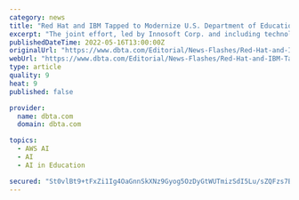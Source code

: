 ```yaml
---
category: news
title: "Red Hat and IBM Tapped to Modernize U.S. Department of Education's G5 Grants Management System"
excerpt: "The joint effort, led by Innosoft Corp. and including technology from Red Hat and Amazon Web Services (AWS), with industry expertise from ... advanced applications and collaboration tools such as artificial intelligence and machine learning Promote ..."
publishedDateTime: 2022-05-16T13:00:00Z
originalUrl: "https://www.dbta.com/Editorial/News-Flashes/Red-Hat-and-IBM-Tapped-to-Modernize-US-Department-of-Educations-G5-Grants-Management-System-152837.aspx"
webUrl: "https://www.dbta.com/Editorial/News-Flashes/Red-Hat-and-IBM-Tapped-to-Modernize-US-Department-of-Educations-G5-Grants-Management-System-152837.aspx"
type: article
quality: 9
heat: 9
published: false

provider:
  name: dbta.com
  domain: dbta.com

topics:
  - AWS AI
  - AI
  - AI in Education

secured: "St0vlBt9+tFxZi1Ig4OaGnnSkXNz9Gyog5OzDyGtWUTmizSdI5Lu/sZQFzs7B8WVegheu0MFmZblMFpULtOfvGDkTRVp8x1fIXjMgNoRibSyztF9YZ9KqEgTWw3Ddh9bFd/w33vYoa30YIsDL6OcvERwgxttMpuj0fphJMPR5cqxZvvKNSmdOl7wCmAS6ubW9WuEBvw2nPZRSaaApiBAI6p5ALcLCwPMEp6N7amIEaXIXqvQ10BFhrSUGph4ZZkJlN2Lid29iFw5RJnlgqTB3kKCeSb/JRHmlq7rnfYN2iYOQJoRUfsoAFlU3dhrImyQzTQx33Qg4I5aATh8Tjqd0in79USL7E9L32vgQD3Kly8=;rMvNJ752JFGWqO5Zscso/Q=="
---
```


